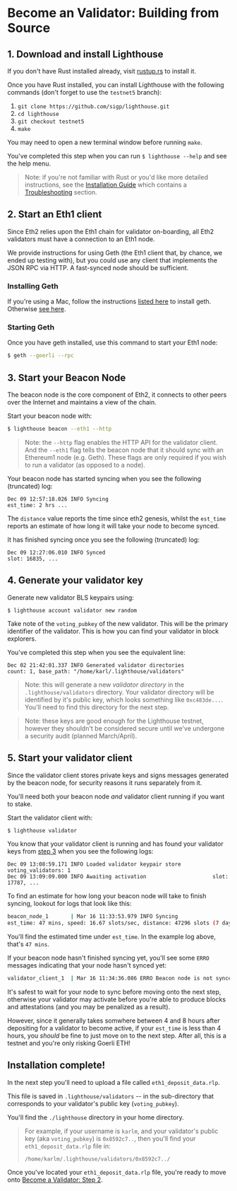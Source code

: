# Become an Validator: Building from Source

## 1. Download and install Lighthouse

If you don't have Rust installed already, visit [rustup.rs](https://rustup.rs/) to install it.

Once you have Rust installed, you can install Lighthouse with the following commands (don't forget to use the `testnet5` branch):

1.  `git clone https://github.com/sigp/lighthouse.git`
2.  `cd lighthouse`
3.  `git checkout testnet5`
4.  `make`

You may need to open a new terminal window before running `make`.

You've completed this step when you can run `$ lighthouse --help` and see the
help menu.

> Note:  if you're not familiar with Rust or you'd like more detailed instructions,
>   see the [Installation Guide](./installation.md) which contains a
>   [Troubleshooting](installation.html#troubleshooting) section.

## 2. Start an Eth1 client

Since Eth2 relies upon the Eth1 chain for validator on-boarding, all Eth2 validators must have a connection to an Eth1 node.

We provide instructions for using Geth (the Eth1 client that, by chance, we ended up testing with), but you could use any client that implements the JSON RPC via HTTP. A fast-synced node should be sufficient.

### Installing Geth 
If you're using a Mac, follow the instructions [listed here](https://github.com/ethereum/go-ethereum/wiki/Installation-Instructions-for-Mac) to install geth. Otherwise [see here](https://github.com/ethereum/go-ethereum/wiki/Installing-Geth).

### Starting Geth

Once you have geth installed, use this command to start your Eth1 node:

```bash
$ geth --goerli --rpc
```

## 3. Start your Beacon Node

The beacon node is the core component of Eth2, it connects to other peers over
the Internet and maintains a view of the chain.

Start your beacon node with:

```bash
$ lighthouse beacon --eth1 --http
```

>Note:  the `--http` flag enables the HTTP API for the validator client. And the `--eth1` flag tells the beacon node that it should sync with an Ethereum1 node (e.g. Geth). These flags are only required if you wish to run a validator (as opposed to a node).


Your beacon node has started syncing when you see the following (truncated)
log:

```
Dec 09 12:57:18.026 INFO Syncing
est_time: 2 hrs ...
```

The `distance` value reports the time since eth2 genesis, whilst the `est_time`
reports an estimate of how long it will take your node to become synced.

It has finished syncing once you see the following (truncated) log:

```
Dec 09 12:27:06.010 INFO Synced
slot: 16835, ...
```


## 4. Generate your validator key

Generate new validator BLS keypairs using:

```shell
$ lighthouse account validator new random
```

Take note of the `voting_pubkey` of the new validator. This will be the primary
identifier of the validator. This is how you can find your validator in block
explorers.

You've completed this step when you see the equivalent line:

```
Dec 02 21:42:01.337 INFO Generated validator directories         count: 1, base_path: "/home/karl/.lighthouse/validators"
```

> Note: this will generate a new _validator directory_ in the `.lighthouse/validators` directory. Your validator directory will be identified by it's public key, which looks something like `0xc483de...`. You'll need to find this directory for the next step.

> Note: these keys are good enough for the Lighthouse testnet, however they shouldn't be considered secure until we've undergone a security audit (planned March/April).

## 5. Start your validator client

Since the validator client stores private keys and signs messages generated by the beacon node, for security reasons it runs separately from it.

You'll need both your beacon node _and_ validator client running if you want to
stake.

Start the validator client with:

```bash
$ lighthouse validator
```

You know that your validator client is running and has found your validator keys from [step 3](become-a-validator-source.html#3-start-your-beacon-node) when you see the following logs:

```
Dec 09 13:08:59.171 INFO Loaded validator keypair store          voting_validators: 1
Dec 09 13:09:09.000 INFO Awaiting activation                     slot: 17787, ...
```


To find an estimate for how long your beacon node will take to finish syncing, lookout for logs that look like this:

```bash
beacon_node_1       | Mar 16 11:33:53.979 INFO Syncing
est_time: 47 mins, speed: 16.67 slots/sec, distance: 47296 slots (7 days 14 hrs), peers: 3, service: slot_notifier
```

You'll find the estimated time under `est_time`. In the example log above, that's `47 mins`.

If your beacon node hasn't finished syncing yet, you'll see some `ERRO`
messages indicating that your node hasn't synced yet:

```bash
validator_client_1  | Mar 16 11:34:36.086 ERRO Beacon node is not synced               current_epoch: 6999, node_head_epoch: 5531, service: duties
```

It's safest to wait for your node to sync before moving onto the next step, otherwise your validator may activate before you're able to produce blocks and attestations (and you may be penalized as a result).

However, since it generally takes somwhere between 4 and 8 hours after depositing for a validator to become active, if your `est_time` is less than 4 hours, you _should_ be fine to just move on to the next step. After all, this is a testnet and you're only risking Goerli ETH!

## Installation complete!

In the next step you'll need to upload a file called `eth1_deposit_data.rlp`. 

This file is saved in `.lighthouse/validators` -- in the sub-directory that corresponds to your validator's public key (`voting_pubkey`).

You'll find the `./lighthouse` directory in your home directory.

> For example, if your username is `karlm`, and your validator's public key (aka `voting_pubkey`) is `0x8592c7..`, then you'll find your `eth1_deposit_data.rlp` file in:
>
>`/home/karlm/.lighthouse/validators/0x8592c7../`

Once you've located your `eth1_deposit_data.rlp` file, you're ready to move onto [Become a Validator: Step 2](become-a-validator.html#2-submit-your-deposit-to-goerli).
